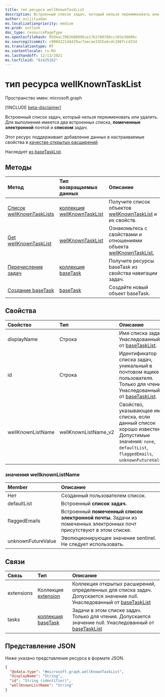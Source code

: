 ```yaml
---
title: тип ресурса wellKnownTaskList
description: Встроенный список задач, который нельзя переименовать или удалить.
author: avijityadav
ms.localizationpriority: medium
ms.prod: outlook
doc_type: resourcePageType
ms.openlocfilehash: 0594ac7082680096ce17b3780780cc105e30606c
ms.sourcegitcommit: c900d22144429ac7aecae3355a4cdc1987cc4234
ms.translationtype: MT
ms.contentlocale: ru-RU
ms.lasthandoff: 12/13/2021
ms.locfileid: "61425162"
---
```

# <a name="wellknowntasklist-resource-type"></a>тип ресурса wellKnownTaskList

Пространство имен: microsoft.graph

[!INCLUDE [beta-disclaimer](../../includes/beta-disclaimer.md)]

Встроенный список задач, который нельзя переименовать или удалить. Для выполнения имеется два встроенных списка, **помеченные электронной** почтой и **списком** задач.

Этот ресурс поддерживает добавление данных в настраиваемые свойства в [качестве открытых расширений](/graph/extensibility-overview)

Наследует [из baseTaskList](../resources/basetasklist.md).

## <a name="methods"></a>Методы
|Метод|Тип возвращаемых данных|Описание|
|:---|:---|:---|
|[Список wellKnownTaskLists](../api/tasks-list-lists.md)|[коллекция wellKnownTaskList](../resources/wellknowntasklist.md)|Получите список объектов [wellKnownTaskList](../resources/wellknowntasklist.md) и их свойств.|
|[Get wellKnownTaskList](../api/basetasklist-get.md)|[wellKnownTaskList](../resources/wellknowntasklist.md)|Ознакомьтесь с свойствами и отношениями объекта [wellKnownTaskList.](../resources/wellknowntasklist.md)|
|[Перечисление задач](../api/basetasklist-list-tasks.md)|[коллекция baseTask](../resources/basetask.md)|Получите ресурсы baseTask из свойства навигации задач.|
|[Создание baseTask](../api/basetasklist-post-tasks.md)|[baseTask](../resources/basetask.md)|Создайте новый объект baseTask.|

## <a name="properties"></a>Свойства
|Свойство|Тип|Описание|
|:---|:---|:---|
|displayName|Строка|Имя списка задач. Унаследованный от [baseTaskList](../resources/basetasklist.md).|
|id|Строка|Идентификатор списка задач, уникальный в почтовом ящике пользователя. Только для чтения. Унаследованный от [baseTaskList](../resources/basetasklist.md).|
|wellKnownListName|wellKnownListName_v2|Свойство, указывающее имя списка, если данный список хорошо известен. Допустимые значения: `none`, `defaultList`, `flaggedEmails`, `unknownFutureValue`.|

### <a name="wellknownlistname-values"></a>значения wellknownListName
|Member|Описание|
|:---|:---|
|Нет| Созданный пользователем список.|
|defaultList| Встроенный **список задач.**|
|flaggedEmails| Встроенный **помеченный список электронной почты.** Задачи из помеченных электронных почт присутствуют в этом списке.|
|unknownFutureValue| Эволюционирующее значение sentinel. Не следует использовать.|

## <a name="relationships"></a>Связи
|Связь|Тип|Описание|
|:---|:---|:---|
|extensions|Коллекция [extension](../resources/extension.md)|Коллекция открытых расширений, определенных для списка задач. Допускается значение null. Унаследованный от [baseTaskList](../resources/basetasklist.md)|
|tasks|[коллекция baseTask](../resources/basetask.md)|Задачи в этом списке задач. Только для чтения. Допускается значение null. Унаследованный от [baseTaskList](../resources/basetasklist.md)|

## <a name="json-representation"></a>Представление JSON
Ниже указано представление ресурса в формате JSON.
<!-- {
  "blockType": "resource",
  "keyProperty": "id",
  "@odata.type": "microsoft.graph.wellKnownTaskList",
  "baseType": "microsoft.graph.baseTaskList",
  "openType": false
}
-->
``` json
{
  "@odata.type": "#microsoft.graph.wellKnownTaskList",
  "displayName": "String",
  "id": "String (identifier)",
  "wellKnownListName": "String"
}
```

